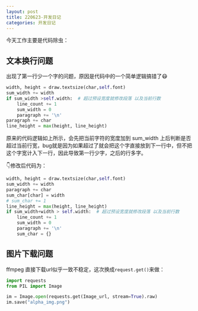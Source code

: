 ```yaml
---
layout: post
title: 220623-开发日记
categories: 开发日记
---
```

今天工作主要是代码除虫：

## 文本换行问题

出现了第一行少一个字的问题，原因是代码中的一个简单逻辑搞错了😷

```python
width, height = draw.textsize(char,self.font)
sum_width += width
if sum_width >self.width:  # 超过预设宽度就修改段落 以及当前行数
    line_count += 1
    sum_width = 0
    paragraph += '\n'
paragraph += char
line_height = max(height, line_height)
```

原来的代码逻辑如上所示，会先把当前字符的宽度加到 sum_width 上后判断是否超过当前行宽，bug就是因为如果超过了就会把这个字直接放到下一行中，但不把这个字宽计入下一行，因此导致第一行少字，之后的行多字。

👇修改后代码为：

```python
width, height = draw.textsize(char,self.font)
sum_width += width
paragraph += char
sum_char[char] = width
# sum_char += 1
line_height = max(height, line_height)
if sum_width+width > self.width:  # 超过预设宽度就修改段落 以及当前行数
    line_count += 1
    sum_width = 0
    paragraph += '\n'
    sum_char = {}
```

## 图片下载问题

ffmpeg 直接下载url似乎一致不稳定，这次换成`request.get()`来做：

```python
import requests
from PIL import Image

im = Image.open(requests.get(Image_url, stream=True).raw)
im.save("alpha_img.png")
```